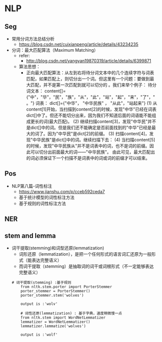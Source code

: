# NLP
## Seg
+ 常用分词方法总结分析
	+ https://blog.csdn.net/cuixianpeng/article/details/43234235
+ 分词：最大匹配算法（Maximum Matching）
	+ refer:
		+ http://blog.csdn.net/yangyan19870319/article/details/6399871
	+ 算法思想：
		+ 正向最大匹配算法：从左到右将待分词文本中的几个连续字符与词表匹配，如果匹配上，则切分出一个词。但这里有一个问题：要做到最大匹配，并不是第一次匹配到就可以切分的 。我们来举个例子：
           待分词文本：   content[]={"中"，"华"，"民"，"族"，"从"，"此"，"站"，"起"，"来"，"了"，"。"}
           词表：   dict[]={"中华"， "中华民族" ， "从此"，"站起来"}
			(1) 从content[1]开始，当扫描到content[2]的时候，发现"中华"已经在词表dict[]中了。但还不能切分出来，因为我们不知道后面的词语能不能组成更长的词(最大匹配)。
			(2) 继续扫描content[3]，发现"中华民"并不是dict[]中的词。但是我们还不能确定是否前面找到的"中华"已经是最大的词了。因为"中华民"是dict[2]的前缀。
			(3) 扫描content[4]，发现"中华民族"是dict[]中的词。继续扫描下去：
			(4) 当扫描content[5]的时候，发现"中华民族从"并不是词表中的词，也不是词的前缀。因此可以切分出前面最大的词——"中华民族"。
			由此可见，最大匹配出的词必须保证下一个扫描不是词表中的词或词的前缀才可以结束。

## Pos
+ NLP第八篇-词性标注
	+ https://www.jianshu.com/p/cceb592ceda7
	+ 基于统计模型的词性标注方法
	+ 基于规则的词性标注方法
## NER

## stem and lemma
+ 词干提取(stemming)和词型还原(lemmatization)
	+ 词形还原（lemmatization），是把一个任何形式的语言词汇还原为一般形式（能表达完整语义）
	+ 而词干提取（stemming）是抽取词的词干或词根形式（不一定能够表达完整语义）
	```
    # 词干提取(stemming) :基于规则
		from nltk.stem.porter import PorterStemmer
		porter_stemmer = PorterStemmer()
		porter_stemmer.stem('wolves')

        output is :'wolv'

        # 词性还原(lemmatization) : 基于字典，速度稍微慢一点
		from nltk.stem import WordNetLemmatizer
		lemmatizer = WordNetLemmatizer()
		lemmatizer.lemmatize('wolves')

        output is :'wolf'
    ```


